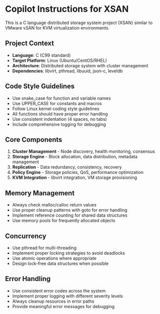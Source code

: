 # Copilot Instructions for XSAN

<!-- Use this file to provide workspace-specific custom instructions to Copilot. For more details, visit https://code.visualstudio.com/docs/copilot/copilot-customization#_use-a-githubcopilotinstructionsmd-file -->

This is a C language distributed storage system project (XSAN) similar to VMware vSAN for KVM virtualization environments.

## Project Context
- **Language**: C (C99 standard)
- **Target Platform**: Linux (Ubuntu/CentOS/RHEL)
- **Architecture**: Distributed storage system with cluster management
- **Dependencies**: libvirt, pthread, libuuid, json-c, leveldb

## Code Style Guidelines
- Use snake_case for function and variable names
- Use UPPER_CASE for constants and macros
- Follow Linux kernel coding style guidelines
- All functions should have proper error handling
- Use consistent indentation (4 spaces, no tabs)
- Include comprehensive logging for debugging

## Core Components
1. **Cluster Management** - Node discovery, health monitoring, consensus
2. **Storage Engine** - Block allocation, data distribution, metadata management
3. **Replication** - Data redundancy, consistency, recovery
4. **Policy Engine** - Storage policies, QoS, performance optimization
5. **KVM Integration** - libvirt integration, VM storage provisioning

## Memory Management
- Always check malloc/calloc return values
- Use proper cleanup patterns with goto for error handling
- Implement reference counting for shared data structures
- Use memory pools for frequently allocated objects

## Concurrency
- Use pthread for multi-threading
- Implement proper locking strategies to avoid deadlocks
- Use atomic operations where appropriate
- Design lock-free data structures when possible

## Error Handling
- Use consistent error codes across the system
- Implement proper logging with different severity levels
- Always cleanup resources in error paths
- Provide meaningful error messages for debugging
